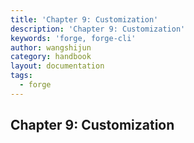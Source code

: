 ```yaml
---
title: 'Chapter 9: Customization'
description: 'Chapter 9: Customization'
keywords: 'forge, forge-cli'
author: wangshijun
category: handbook
layout: documentation
tags:
  - forge
---
```


## Chapter 9: Customization
